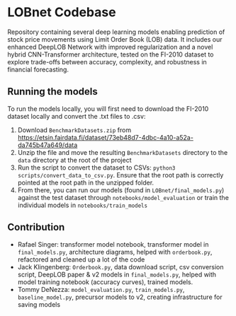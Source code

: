 # LOBnet Codebase

Repository containing several deep learning models enabling prediction of stock price movements using Limit Order Book (LOB) data. It includes our enhanced DeepLOB Network with improved regularization and a novel hybrid CNN-Transformer architecture, tested on the FI-2010 dataset to explore trade-offs between accuracy, complexity, and robustness in financial forecasting.

## Running the models

To run the models locally, you will first need to download the FI-2010 dataset locally and convert the .txt files to .csv:

1. Download `BenchmarkDatasets.zip` from https://etsin.fairdata.fi/dataset/73eb48d7-4dbc-4a10-a52a-da745b47a649/data
2. Unzip the file and move the resulting `BenchmarkDatasets` directory to the `data` directory at the root of the project
3. Run the script to convert the dataset to CSVs: `python3 scripts/convert_data_to_csv.py`. Ensure that the root path is correctly pointed at the root path in the unzipped folder.
4. From there, you can run our models (found in `LOBnet/final_models.py`) against the test dataset through `notebooks/model_evaluation` or train the individual models in `notebooks/train_models`

## Contribution

- Rafael Singer: transformer model notebook, transformer model in `final_models.py`, architecture diagrams, helped with `orderbook.py`, refactored and cleaned up a lot of the code
- Jack Klingenberg: `Orderbook.py`, data download script, csv conversion script, DeepLOB paper & v2 models in `final_models.py`, helped with model training notebook (accuracy curves), trained models.
- Tommy DeNezza: `model_evaluation.py`, `train_models.py`, `baseline_model.py`, precursor models to v2, creating infrastructure for saving models
